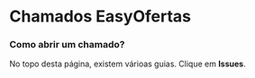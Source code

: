 # Chamados EasyOfertas

### Como abrir um chamado?

No topo desta página, existem várioas guias. Clique em <b>Issues</b>.
